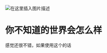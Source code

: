 ![在这里插入图片描述](https://img-blog.csdnimg.cn/dcc5bc0b9d5744c4ac23c55bc5da5e34.png)
# 你不知道的世界会怎么样
感觉还很不错，如果使用这个的话
